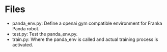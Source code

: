 # Files
* panda_env.py:
Define a openai gym compatible environment for Franka Panda robot.
* test.py:
Test the panda_env.py.
* train.py:
Where the panda_env is called and actual training process is activated.
